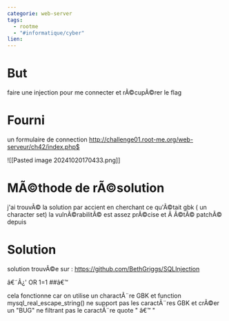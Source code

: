 ```yaml
---
categorie: web-server
tags:
  - rootme
  - "#informatique/cyber"
lien:
---
```

# But

faire une injection pour me connecter et rÃ©cupÃ©rer le flag

# Fourni

un formulaire de connection
http://challenge01.root-me.org/web-serveur/ch42/index.php$

![[Pasted image 20241020170433.png]]




# MÃ©thode de rÃ©solution

j'ai trouvÃ© la solution par accient en cherchant ce qu'Ã©tait gbk ( un character set)
la vulnÃ©rabilitÃ© est assez prÃ©cise et Ã  Ã©tÃ© patchÃ© depuis


# Solution 

solution trouvÃ©e sur : https://github.com/BethGriggs/SQLInjection



â€˜Â¿' OR 1=1 ##â€™

cela fonctionne car on utilise un charactÃ¨re GBK et function mysql_real_escape_string() ne support pas les caractÃ¨res GBK et crÃ©er un "BUG" ne filtrant pas le caractÃ¨re quote " â€™ "
